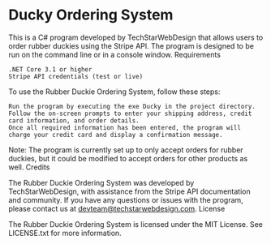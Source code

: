 # Ducky Ordering System

This is a C# program developed by TechStarWebDesign that allows users to order rubber duckies using the Stripe API. The program is designed to be run on the command line or in a console window.
Requirements

    .NET Core 3.1 or higher
    Stripe API credentials (test or live)


To use the Rubber Duckie Ordering System, follow these steps:

    Run the program by executing the exe Ducky in the project directory.
    Follow the on-screen prompts to enter your shipping address, credit card information, and order details.
    Once all required information has been entered, the program will charge your credit card and display a confirmation message.

Note: The program is currently set up to only accept orders for rubber duckies, but it could be modified to accept orders for other products as well.
Credits

The Rubber Duckie Ordering System was developed by TechStarWebDesign, with assistance from the Stripe API documentation and community. If you have any questions or issues with the program, please contact us at devteam@techstarwebdesign.com.
License

The Rubber Duckie Ordering System is licensed under the MIT License. See LICENSE.txt for more information.

